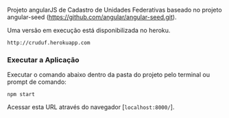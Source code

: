 Projeto angularJS de Cadastro de Unidades Federativas baseado no projeto angular-seed (https://github.com/angular/angular-seed.git).

Uma versão em execução está disponibilizada no heroku.
```
http://cruduf.herokuapp.com
```

### Executar a Aplicação

Executar o comando abaixo dentro da pasta do projeto pelo terminal ou prompt de comando:

```
npm start
```

Acessar esta URL através do navegador [`localhost:8000/`].
